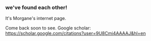 ### we've found each other!
It's Morgane's internet page. 

Come back soon to see. Google scholar: https://scholar.google.com/citations?user=9U8Cmi4AAAAJ&hl=en
